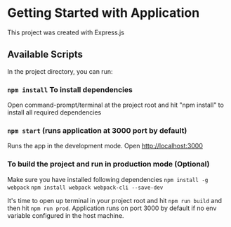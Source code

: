 # Getting Started with Application
This project was created with Express.js 

## Available Scripts
In the project directory, you can run:

### `npm install` To install dependencies 
Open command-prompt/terminal at the project root and hit "npm install" to install all required dependencies

### `npm start` (runs application at 3000 port by default)
Runs the app in the development mode. 
Open [http://localhost:3000](http://localhost:3000) 


### To build the project and run in production mode (Optional)
Make sure you have installed following dependencies
`npm install -g webpack`
`npm install webpack webpack-cli --save-dev`

It's time to open up terminal in your project root and hit `npm run build` and then hit `npm run prod`. Application runs on port 3000 by default if no env variable configured in the host machine.
